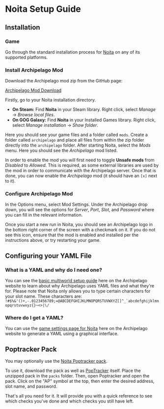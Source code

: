 # Noita Setup Guide

## Installation

### Game

Go through the standard installation process for [Noita](https://noitagame.com/) on any of its supported platforms.

### Install Archipelago Mod

Download the Archipelago mod zip from the GitHub page:

[Archipelago Mod Download](https://github.com/DaftBrit/NoitaArchipelago/releases/latest)

Firstly, go to your Noita installation directory.

* **On Steam:** Find **Noita** in your Steam library. Right click, select *Manage* → *Browse local files*.
* **On GOG Galaxy:** Find **Noita** in your Installed Games library. Right click, select *Manage installation* →
*Show folder*.

Here you should see your game files and a folder called `mods`. Create a folder called `archipelago` and place all files
from within the zip folder directly into the `archipelago` folder. After starting Noita, select the *Mods* menu. Here
you should see the *Archipelago* mod listed.

In order to enable the mod you will first need to toggle **Unsafe mods** from *Disabled* to *Allowed*. This is required,
as some external libraries are used by the mod in order to communicate with the Archipelago server. Once that is done,
you can now enable the *Archipelago* mod (it should have an `[x]` next to it).

### Configure Archipelago Mod

In the Options menu, select Mod Settings. Under the Archipelago drop down, you will see the options for *Server*,
*Port*, *Slot*, and *Password* where you can fill in the relevant information.

Once you start a new run in Noita, you should see an Archipelago logo in the bottom right corner of the screen with a 
checkmark on it. If you do not see this icon, ensure that the mod is enabled and installed per the instructions above, 
or try restarting your game.

## Configuring your YAML File

### What is a YAML and why do I need one?
You can see the [basic multiworld setup guide](/tutorial/Archipelago/setup/en) here on the Archipelago website to learn
about why Archipelago uses YAML files and what they're for.
Please note that Noita only allows you to type certain characters for your slot name.
These characters are: `` !#$%&'()+,-.0123456789;=@ABCDEFGHIJKLMNOPQRSTUVWXYZ[]^_`abcdefghijklmnopqrstuvwxyz{}~<>|\/``

### Where do I get a YAML?
You can use the [game settings page for Noita](/games/Noita/player-settings) here on the Archipelago website to
generate a YAML using a graphical interface.

## Poptracker Pack

You may optionally use the [Noita Poptracker pack](https://github.com/ScipioWright/Noita-poptracker/releases/latest).

To use it, download the pack as well as [PopTracker](https://github.com/black-sliver/PopTracker/releases) itself.
Place the unzipped pack in the `packs` folder. Then, open Poptracker and open the pack.
Click on the "AP" symbol at the top, then enter the desired address, slot name, and password.

That's all you need for it. It will provide you with a quick reference to see which checks you've done and
which checks you still have left.
